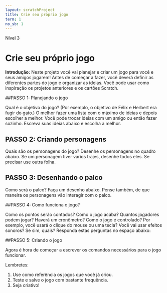 ```yaml
---
layout: scratchProject
title: Crie seu próprio jogo
term: 1
no_sb: 1
---
```

Nível 3

# Crie seu próprio jogo

__Introdução:__
Neste projeto você vai planejar e criar um jogo para você e seus amigos jogarem! 
Antes de começar a fazer, você deverá definir as diferentes partes do jogo e organizar as ideias. 
Você pode usar como inspiração os projetos anteriores e os cartões Scratch.


##PASSO 1: Planejando o jogo

Qual é o objetivo do jogo? (Por exemplo, o objetivo de Félix e Herbert era fugir do gato.) 
O melhor fazer uma lista com o máximo de ideias e depois escolher a melhor. 
Você pode trocar ideias com um amigo ou então fazer sozinho. 
Escreva suas ideias abaixo e escolha a melhor.



## PASSO 2: Criando personagens

Quais são os personagens do jogo? Desenhe os personagens no quadro abaixo. 
Se um personagem tiver vários trajes, desenhe todos eles. Se precisar use outra folha.


## PASSO 3: Desenhando o palco

Como será o palco? Faça um desenho abaixo. Pense também, de que maneira os personagens vão interagir com o palco.

##PASSO 4: Como funciona o jogo?

Como os pontos serão contados? Como o jogo acaba? Quantos jogadores podem jogar? Haverá um cronômetro?
Como o jogo é controlado? Por exemplo, você usará o clique do mouse ou uma tecla? Você vai usar efeitos sonoros? Se sim, quais?
Responda estas perguntas no espaço abaixo:


##PASSO 5: Criando o jogo

Agora é hora de começar a escrever os comandos necessários para o jogo funcionar.

Lembretes:

1. Use como referência os jogos que você já criou.
2. Teste e salve o jogo com bastante frequência.
3. Seja criativo!
